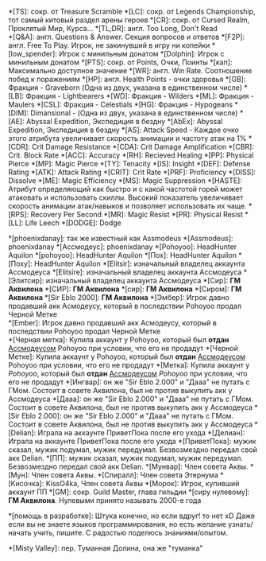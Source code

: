 <!-- Abbreviations -->

<!-- prettier-ignore -->
*[TS]: сокр. от Treasure Scramble
*[LC]: сокр. от Legends Championship, тот самый китовый раздел арены героев
*[CR]: сокр. от Cursed Realm, Проклятый Мир, Курса...
*[TL;DR]: англ. Too Long, Don't Read  
*[Q&A]: aнгл. Questions & Answer. Секция вопросов и ответов
*[F2P]: англ. Free To Play. Игрок, не закинувший в игру ни копейки
*[low_spender]: Игрок с минильным донатом
*[Dolphin]: Игрок с минильным донатом
*[PTS]: сокр. от Points, Очки, Поинты
*[кап]: Максимально доступное значение
*[WR]: англ. Win Rate. Соотношение побед к поражениям
*[HP]: англ. Health Points - очки здоровья
*[GB]: Фракция - Graveborn (Одна из двух, указана в единственном числе)
*[LB]: Фракция - Lightbearers
*[WD]: Фракция - Wilders
*[ML]: Фракция - Maulers
*[CSL]: Фракция - Celestials
*[HG]: Фракция - Hypogeans
*[DIM]: Dimansional - (Одна из двух, указана в единственном числе)
*[AE]: Abyssal Expedition, Экспедиция в бездну
*[AbEx]: Abyssal Expedition, Экспедиция в бездну
*[AS]: Attack Speed - Каждое очко этого атрибута увеличивает скорость анимации и частоту атак на 1%
*[CDR]: Crit Damage Resistance
*[CDA]: Crit Damage Amplification
*[CBR]: Crit. Block Rate
*[ACC]: Accuracy
*[RH]: Recieved Healing
*[PP]: Physical Pierce
*[MP]: Magic Pierce
*[TY]: Tenacity
*[IS]: Insight
*[DEF]: Defense Rating
*[ATK]: Attack Rating
*[CRIT]: Crit Rate
*[PRF]: Proficiency
*[DISS]: Dissolve
*[ME]: Magic Efficiency
*[MS]: Magic Suppression
*[HASTE]: Атрибут определяющий как быстро и с какой частотой горей может атаковать и использовать скиллы. Высокий показатель увеличивает скорость анимации атак/навыков и позволяет использовать их чаще.
*[RPS]: Recovery Per Second
*[MR]: Magic Resist
*[PR]: Physical Resist
*[LL]: Life Leech
*[DODGE]: Dodge

<!-- Peoples -->

*[phoenixdanay]: так же известный как Assmodeus
*[Assmodeus]: phoenixdanay
*[Ассмодеус]: phoenixdanay
*[Pohoyoo]: HeadHunter Aquilon
*[pohoyoo]: HeadHunter Aquilon
*[Пох]: HeadHunter Aquilon
*[Поху]: HeadHunter Aquilon
*[Elitsir]: изначальный владелец аккаунта Ассмодеуса
*[Elitsire]: изначальный владелец аккаунта Ассмодеуса
*[Элитсир]: изначальный владелец аккаунта Ассмодеуса
*[Сир]: **ГМ Аквилона**
*[СИР]: **ГМ Аквилона**
*[сир]: **ГМ Аквилона**
*[Сиром]: **ГМ Аквилона**
*[Sir Eblo 2000]: **ГМ Аквилона**
*[Эмбер]: Игрок давно продавший акк Асмодеусу, который в последствии Pohoyoo продал Черной Метке  
*[Ember]: Игрок давно продавший акк Асмодеусу, который в последствии Pohoyoo продал Черной Метке  
*[Черная метка]: Купила аккаунт у Pohoyoo, который был **отдан** <u>Ассмодеусом</u> Pohoyoo при условии, что его не продадут
*[Черной Метке]: Купила аккаунт у Pohoyoo, который был **отдан** <u>Ассмодеусом</u> Pohoyoo при условии, что его не продадут
*[Метка]: Купила аккаунт у _Pohoyoo_, который был **отдан** <u>Ассмодеусом</u> _Pohoyoo_ при условии, что его не продадут
*[Ингвар]: он же "Sir Eblo 2.000" и "Дааа" не путать с ГМом.  Состоит в совете Аквилона, был не против выкупить акк у Ассмодеуса
*[Дааа]: он же "Sir Eblo 2.000" и "Дааа" не путать с ГМом.  Состоит в совете Аквилона, был не против выкупить акк у Ассмодеуса
*[Sir Eblo 2.000]: он же "Sir Eblo 2.000" и "Дааа" не путать с ГМом.  Состоит в совете Аквилона, был не против выкупить акк у Ассмодеуса
*[Delian]: Играла на аккаунте ПриветПока после его ухода
*[Делиан]: Играла на аккаунте ПриветПока после его ухода
*[ПриветПока]: мужик сказал, мужик подумал, мужик передумал. Безвозмездно передал свой акк Delian.
*[ПП]: мужик сказал, мужик подумал, мужик передумал. Безвозмездно передал свой акк Delian.
*[Мунвар]: Член совета Аквы.
*[Мун]: Член совета Аквы.
*[Спиралл]: Член совета Этернума
*[Кисочка]: KissO4ka, Член совета Аквы
*[Морок]: Игрок, купивший аккаунт ПП
*[GM]: сокр. Guild Master, глава гильдии
*[сиру нулевому]:  **ГМ Аквилона**. Нулевыми принято называть 2000-е года

<!-- Sentences -->

*[помощь в разработке]: Штука конечно, но если вдруг! то нет xD Даже если вы не знаете языков программирования, но есть желание узнать/начать учить, пишите. С радостью поделюсь знаниями/опытом.

<!-- Translations -->

*[Misty Valley]: пер. Туманная Долина, она же "туманка"

